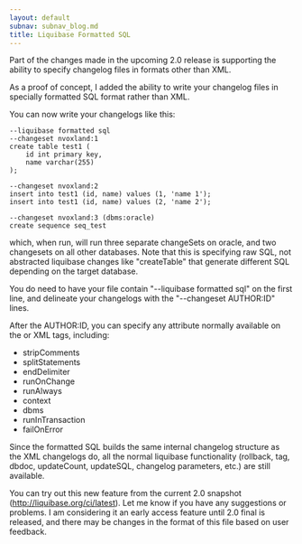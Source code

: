 ```yaml
---
layout: default
subnav: subnav_blog.md
title: Liquibase Formatted SQL
---
```



Part of the changes made in the upcoming 2.0 release is supporting the ability to specify changelog files in formats other than XML.


As a proof of concept, I added the ability to write your changelog files in specially formatted SQL format rather than XML.


You can now write your changelogs like this:

    --liquibase formatted sql
    --changeset nvoxland:1
    create table test1 (
        id int primary key,
        name varchar(255)
    );

    --changeset nvoxland:2
    insert into test1 (id, name) values (1, 'name 1');
    insert into test1 (id, name) values (2, 'name 2');

    --changeset nvoxland:3 (dbms:oracle)
    create sequence seq_test

which, when run, will run three separate changeSets on oracle, and two changesets on all other databases. Note that this is specifying raw SQL, not abstracted liquibase changes like "createTable" that generate different SQL depending on the target database.

You do need to have your file contain "--liquibase formatted sql" on the first line, and delineate your changelogs with the "--changeset AUTHOR:ID" lines.

After the AUTHOR:ID, you can specify any attribute normally available on the  or  XML tags, including:

- stripComments
- splitStatements
- endDelimiter
- runOnChange
- runAlways
- context
- dbms
- runInTransaction
- failOnError

Since the formatted SQL builds the same internal changelog structure as the XML changelogs do, all the normal liquibase functionality (rollback, tag, dbdoc, updateCount, updateSQL, changelog parameters, etc.) are still available.

You can try out this new feature from the current 2.0 snapshot (<a href="http://liquibase.org/ci/latest">http://liquibase.org/ci/latest</a>). Let me know if you have any suggestions or problems.  I am considering it an early access feature until 2.0 final is released, and there may be changes in the format of this file based on user feedback.

